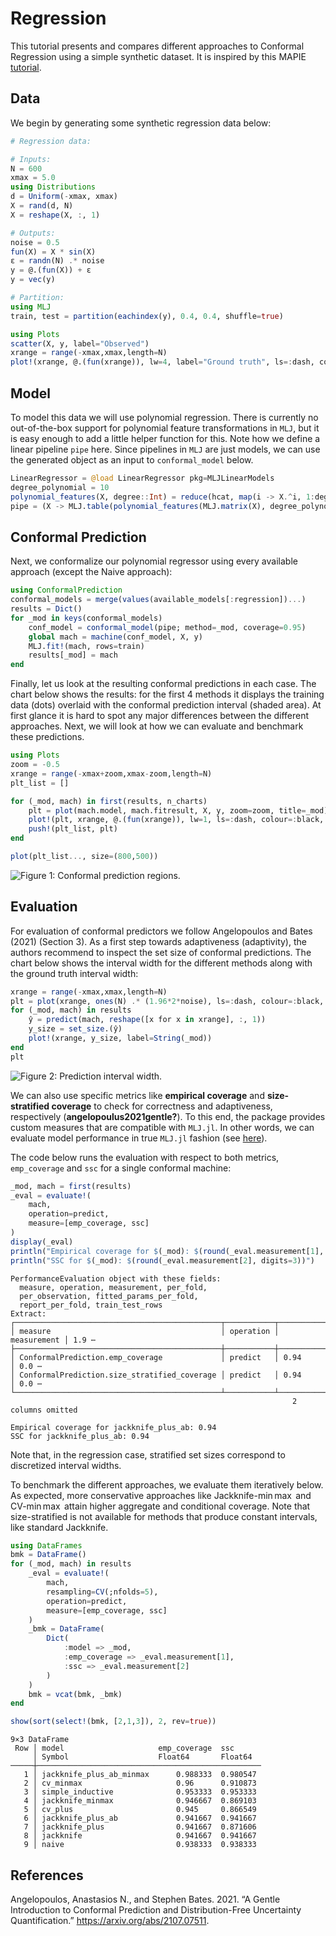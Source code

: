 # Regression

This tutorial presents and compares different approaches to Conformal Regression using a simple synthetic dataset. It is inspired by this MAPIE [tutorial](https://mapie.readthedocs.io/en/latest/examples_regression/4-tutorials/plot_main-tutorial-regression.html#).

## Data

We begin by generating some synthetic regression data below:

``` julia
# Regression data:

# Inputs:
N = 600
xmax = 5.0
using Distributions
d = Uniform(-xmax, xmax)
X = rand(d, N)
X = reshape(X, :, 1)

# Outputs:
noise = 0.5
fun(X) = X * sin(X)
ε = randn(N) .* noise
y = @.(fun(X)) + ε
y = vec(y)

# Partition:
using MLJ
train, test = partition(eachindex(y), 0.4, 0.4, shuffle=true)

using Plots
scatter(X, y, label="Observed")
xrange = range(-xmax,xmax,length=N)
plot!(xrange, @.(fun(xrange)), lw=4, label="Ground truth", ls=:dash, colour=:black)
```

## Model

To model this data we will use polynomial regression. There is currently no out-of-the-box support for polynomial feature transformations in `MLJ`, but it is easy enough to add a little helper function for this. Note how we define a linear pipeline `pipe` here. Since pipelines in `MLJ` are just models, we can use the generated object as an input to `conformal_model` below.

``` julia
LinearRegressor = @load LinearRegressor pkg=MLJLinearModels
degree_polynomial = 10
polynomial_features(X, degree::Int) = reduce(hcat, map(i -> X.^i, 1:degree))
pipe = (X -> MLJ.table(polynomial_features(MLJ.matrix(X), degree_polynomial))) |> LinearRegressor()
```

## Conformal Prediction

Next, we conformalize our polynomial regressor using every available approach (except the Naive approach):

``` julia
using ConformalPrediction
conformal_models = merge(values(available_models[:regression])...)
results = Dict()
for _mod in keys(conformal_models) 
    conf_model = conformal_model(pipe; method=_mod, coverage=0.95)
    global mach = machine(conf_model, X, y)
    MLJ.fit!(mach, rows=train)
    results[_mod] = mach
end
```

Finally, let us look at the resulting conformal predictions in each case. The chart below shows the results: for the first 4 methods it displays the training data (dots) overlaid with the conformal prediction interval (shaded area). At first glance it is hard to spot any major differences between the different approaches. Next, we will look at how we can evaluate and benchmark these predictions.

``` julia
using Plots
zoom = -0.5
xrange = range(-xmax+zoom,xmax-zoom,length=N)
plt_list = []

for (_mod, mach) in first(results, n_charts)
    plt = plot(mach.model, mach.fitresult, X, y, zoom=zoom, title=_mod)
    plot!(plt, xrange, @.(fun(xrange)), lw=1, ls=:dash, colour=:black, label="Ground truth")
    push!(plt_list, plt)
end

plot(plt_list..., size=(800,500))
```

![Figure 1: Conformal prediction regions.](regression_files/figure-commonmark/fig-cp-output-1.svg)

## Evaluation

For evaluation of conformal predictors we follow Angelopoulos and Bates (2021) (Section 3). As a first step towards adaptiveness (adaptivity), the authors recommend to inspect the set size of conformal predictions. The chart below shows the interval width for the different methods along with the ground truth interval width:

``` julia
xrange = range(-xmax,xmax,length=N)
plt = plot(xrange, ones(N) .* (1.96*2*noise), ls=:dash, colour=:black, label="Ground truth", lw=2)
for (_mod, mach) in results
    ŷ = predict(mach, reshape([x for x in xrange], :, 1))
    y_size = set_size.(ŷ)
    plot!(xrange, y_size, label=String(_mod))
end
plt
```

![Figure 2: Prediction interval width.](regression_files/figure-commonmark/fig-setsize-output-1.svg)

We can also use specific metrics like **empirical coverage** and **size-stratified coverage** to check for correctness and adaptiveness, respectively (**angelopoulus2021gentle?**). To this end, the package provides custom measures that are compatible with `MLJ.jl`. In other words, we can evaluate model performance in true `MLJ.jl` fashion (see [here](https://alan-turing-institute.github.io/MLJ.jl/dev/evaluating_model_performance/)).

The code below runs the evaluation with respect to both metrics, `emp_coverage` and `ssc` for a single conformal machine:

``` julia
_mod, mach = first(results)
_eval = evaluate!(
    mach,
    operation=predict,
    measure=[emp_coverage, ssc]
)
display(_eval)
println("Empirical coverage for $(_mod): $(round(_eval.measurement[1], digits=3))")
println("SSC for $(_mod): $(round(_eval.measurement[2], digits=3))")
```

    PerformanceEvaluation object with these fields:
      measure, operation, measurement, per_fold,
      per_observation, fitted_params_per_fold,
      report_per_fold, train_test_rows
    Extract:
    ┌──────────────────────────────────────────────┬───────────┬─────────────┬──────
    │ measure                                      │ operation │ measurement │ 1.9 ⋯
    ├──────────────────────────────────────────────┼───────────┼─────────────┼──────
    │ ConformalPrediction.emp_coverage             │ predict   │ 0.94        │ 0.0 ⋯
    │ ConformalPrediction.size_stratified_coverage │ predict   │ 0.94        │ 0.0 ⋯
    └──────────────────────────────────────────────┴───────────┴─────────────┴──────
                                                                   2 columns omitted

    Empirical coverage for jackknife_plus_ab: 0.94
    SSC for jackknife_plus_ab: 0.94

Note that, in the regression case, stratified set sizes correspond to discretized interval widths.

To benchmark the different approaches, we evaluate them iteratively below. As expected, more conservative approaches like Jackknife-min max  and CV-min max  attain higher aggregate and conditional coverage. Note that size-stratified is not available for methods that produce constant intervals, like standard Jackknife.

``` julia
using DataFrames
bmk = DataFrame()
for (_mod, mach) in results
    _eval = evaluate!(
        mach,
        resampling=CV(;nfolds=5),
        operation=predict,
        measure=[emp_coverage, ssc]
    )
    _bmk = DataFrame(
        Dict(
            :model => _mod,
            :emp_coverage => _eval.measurement[1],
            :ssc => _eval.measurement[2]
        )
    )
    bmk = vcat(bmk, _bmk)
end

show(sort(select!(bmk, [2,1,3]), 2, rev=true))
```

    9×3 DataFrame
     Row │ model                     emp_coverage  ssc      
         │ Symbol                    Float64       Float64  
    ─────┼──────────────────────────────────────────────────
       1 │ jackknife_plus_ab_minmax      0.988333  0.980547
       2 │ cv_minmax                     0.96      0.910873
       3 │ simple_inductive              0.953333  0.953333
       4 │ jackknife_minmax              0.946667  0.869103
       5 │ cv_plus                       0.945     0.866549
       6 │ jackknife_plus_ab             0.941667  0.941667
       7 │ jackknife_plus                0.941667  0.871606
       8 │ jackknife                     0.941667  0.941667
       9 │ naive                         0.938333  0.938333

## References

Angelopoulos, Anastasios N., and Stephen Bates. 2021. “A Gentle Introduction to Conformal Prediction and Distribution-Free Uncertainty Quantification.” <https://arxiv.org/abs/2107.07511>.
